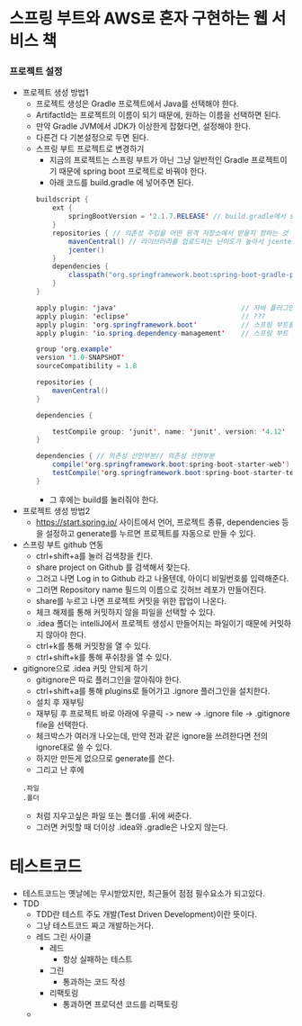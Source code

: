 # 스프링 부트와 AWS로 혼자 구현하는 웹 서비스 책
### 프로젝트 설정
- 프로젝트 생성 방법1
    - 프로젝트 생성은 Gradle 프로젝트에서 Java를 선택해야 한다.
    - ArtifactId는 프로젝트의 이름이 되기 때문에, 원하는 이름을 선택하면 된다.
    - 만약 Gradle JVM에서 JDK가 이상한게 잡혔다면, 설정해야 한다.
    - 다른건 다 기본설정으로 두면 된다.
    - 스프링 부트 프로젝트로 변경하기
        - 지금의  프로젝트는 스프링 부트가 아닌 그냥 일반적인 Gradle 프로젝트이기 때문에 spring boot 프로젝트로 바꿔야 한다.
        - 아래 코드를 build.gradle 에 넣어주면 된다.
        ```java 
        buildscript {
            ext {
                springBootVersion = '2.1.7.RELEASE' // build.gradle에서 springBootVersion을 전역변수로 설정하고, 그 값을 저장한다는 의미
            }
            repositories { // 의존성 주입을 어떤 원격 저장소에서 받을지 정하는 것
                mavenCentral() // 라이브러리를 업로드하는 난이도가 높아서 jcenter도 많이 쓰인다.
                jcenter()
            }
            dependencies {
                classpath("org.springframework.boot:spring-boot-gradle-plugin:${springBootVersion}")
            }
        }

        apply plugin: 'java'                               // 자바 플러그인
        apply plugin: 'eclipse'                            // ???
        apply plugin: 'org.springframework.boot'           // 스프링 부트를 위한 필수적인 플러그인
        apply plugin: 'io.spring.dependency-management'    // 스프링 부트 의존성 관리 플러그인

        group 'org.example'
        version '1.0-SNAPSHOT'
        sourceCompatibility = 1.8

        repositories {
            mavenCentral()
        }

        dependencies {

            testCompile group: 'junit', name: 'junit', version: '4.12'
        }

        dependencies { // 의존성 선언부분// 의존성 선언부분
            compile('org.springframework.boot:spring-boot-starter-web') // 버전을 명시할 수 있지만 하면 안된다. 위에서 선언한 전역변수를 버전으로 가지게 하기 위해서
            testCompile('org.springframework.boot:spring-boot-starter-test')
        }
        ```
        - 그 후에는 build를 눌러줘야 한다.
- 프로젝트 생성 방법2
    - https://start.spring.io/ 사이트에서 언어, 프로젝트 종류, dependencies 등을 설정하고 generate를 누르면 프로젝트를 자동으로 만들 수 있다.
- 스프링 부트 github 연동
    - ctrl+shift+a를 눌러 검색창을 킨다.
    - share project on Github 를 검색해서 찾는다.
    - 그러고 나면 Log in to Github 라고 나올텐데, 아이디 비밀번호를 입력해준다.
    - 그러면 Repository name 필드의 이름으로 깃허브 레포가 만들어진다.
    - share를 누르고 나면 프로젝트 커밋을 위한 팝업이 나온다.
    - 체크 해제를 통해 커밋하지 않을 파일을 선택할 수 있다.
    - .idea 폴더는 intelliJ에서 프로젝트 생성시 만들어지는 파일이기 때문에 커밋하지 않아야 한다.
    - ctrl+k를 통해 커밋창을 열 수 있다.
    - ctrl+shift+k를 통해 푸쉬창을 열 수 있다.
- gitignore으로 .idea 커밋 안되게 하기
    - gitignore은 따로 플러그인을 깔아줘야 한다.
    - ctrl+shift+a를 통해 plugins로 들어가고 .ignore 플러그인을 설치한다.
    - 설치 후 재부팅
    - 재부팅 후 프로젝트 바로 아래에 우클릭 -> new -> .ignore file -> .gitignore file을 선택한다.
    - 체크박스가 여러개 나오는데, 만약 전과 같은 ignore을 쓰려한다면 전의 ignore대로 쓸 수 있다.
    - 하지만 만든게 없으므로 generate를 쓴다.
    - 그리고 난 후에
    ```
    .파일
    .폴더
    ```
    - 처럼 지우고싶은 파일 또는 폴더를 .뒤에 써준다.
    - 그러면 커밋할 때 더이상 .idea와 .gradle은 나오지 않는다.
# 테스트코드
- 테스트코드는 옛날에는 무시받았지만, 최근들어 점점 필수요소가 되고있다.
- TDD
    - TDD란 테스트 주도 개발(Test Driven Development)이란 뜻이다.
    - 그냥 테스트코드 짜고 개발하는거다.
    - 레드 그린 사이클
        - 레드
            - 항상 실패하는 테스트
        - 그린
            - 통과하는 코드 작성
        - 리팩토링
            - 통과하면 프로덕션 코드를 리팩토링
    - 